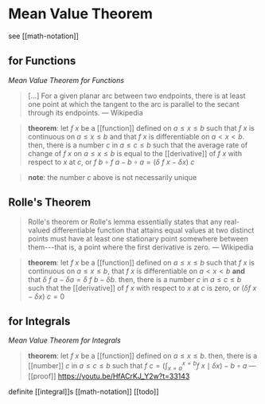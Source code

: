 # Mean Value Theorem

see [[math-notation]]

## for Functions

_Mean Value Theorem for Functions_

> [...] For a given planar arc between two endpoints, there is at least one point at which the tangent to the arc is parallel to the secant through its endpoints. &mdash; Wikipedia

> **theorem**: let $f\ x$ be a [[function]] defined on $a \le x \le b$ such that $f\ x$ is continuous on $a \le x \le b$ and that $f\ x$ is differentiable on $a < x < b$. then, there is a number $c$ in $a \le c \le b$ such that the average rate of change of $f\ x$ on $a \le x \le b$ is equal to the [[derivative]] of $f\ x$ with respect to $x$ at $c$, or $f\ b \circ f\ a - b \circ a = (\delta\ f\ x - \delta x)\ c$

> **note**: the number $c$ above is not necessarily unique

## Rolle's Theorem

> Rolle's theorem or Rolle's lemma essentially states that any real-valued differentiable function that attains equal values at two distinct points must have at least one stationary point somewhere between them---that is, a point where the first derivative is zero. &mdash; Wikipedia

> **theorem**: let $f\ x$ be a [[function]] defined on $a \le x \le b$ such that $f\ x$ is continuous on $a \le x \le b$, that $f\ x$ is differentiable on $a < x < b$ **and** that $\delta\ f\ a - \delta a = \delta\ f\ b - \delta b$. then, there is a number $c$ in $a \le c \le b$ such that the [[derivative]] of $f\ x$ with respect to $x$ at $c$ is zero, or $(\delta f\ x - \delta x)\ c = 0$

## for Integrals

_Mean Value Theorem for Integrals_

> **theorem**: let $f\ x$ be a [[function]] defined on $a \le x \le b$. then, there is a [[number]] $c$ in $a \le c \le b$ such that $f\ c = (\int_{x = a}^{x = b}f\ x \mid \delta x) - b \circ a$ &mdash; [[proof]] <https://youtu.be/HfACrKJ_Y2w?t=33143>

definite [[integral]]s [[math-notation]] [[todo]]
